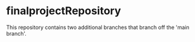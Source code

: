 # finalprojectRepository

This repository contains two additional branches that branch off the 'main branch'.
